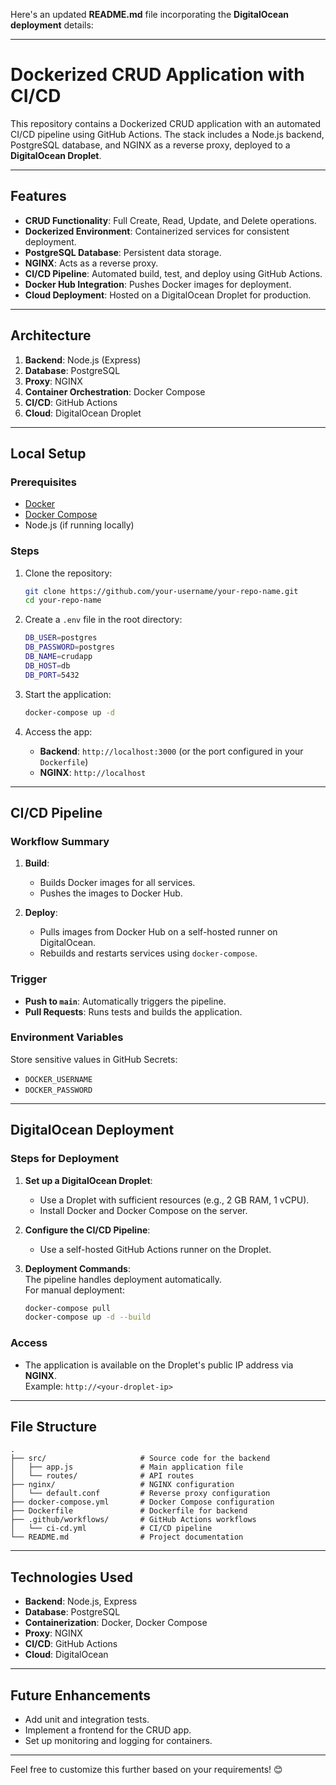 Here's an updated **README.md** file incorporating the **DigitalOcean deployment** details:  

---

# Dockerized CRUD Application with CI/CD  

This repository contains a Dockerized CRUD application with an automated CI/CD pipeline using GitHub Actions. The stack includes a Node.js backend, PostgreSQL database, and NGINX as a reverse proxy, deployed to a **DigitalOcean Droplet**.  

---

## Features  

- **CRUD Functionality**: Full Create, Read, Update, and Delete operations.  
- **Dockerized Environment**: Containerized services for consistent deployment.  
- **PostgreSQL Database**: Persistent data storage.  
- **NGINX**: Acts as a reverse proxy.  
- **CI/CD Pipeline**: Automated build, test, and deploy using GitHub Actions.  
- **Docker Hub Integration**: Pushes Docker images for deployment.  
- **Cloud Deployment**: Hosted on a DigitalOcean Droplet for production.  

---

## Architecture  

1. **Backend**: Node.js (Express)  
2. **Database**: PostgreSQL  
3. **Proxy**: NGINX  
4. **Container Orchestration**: Docker Compose  
5. **CI/CD**: GitHub Actions  
6. **Cloud**: DigitalOcean Droplet  

---

## Local Setup  

### Prerequisites  

- [Docker](https://www.docker.com/)  
- [Docker Compose](https://docs.docker.com/compose/)  
- Node.js (if running locally)  

### Steps  

1. Clone the repository:  

   ```bash  
   git clone https://github.com/your-username/your-repo-name.git  
   cd your-repo-name  
   ```  

2. Create a `.env` file in the root directory:  

   ```bash  
   DB_USER=postgres  
   DB_PASSWORD=postgres  
   DB_NAME=crudapp  
   DB_HOST=db  
   DB_PORT=5432  
   ```  

3. Start the application:  

   ```bash  
   docker-compose up -d  
   ```  

4. Access the app:  

   - **Backend**: `http://localhost:3000` (or the port configured in your `Dockerfile`)  
   - **NGINX**: `http://localhost`  

---

## CI/CD Pipeline  

### Workflow Summary  

1. **Build**:  
   - Builds Docker images for all services.  
   - Pushes the images to Docker Hub.  

2. **Deploy**:  
   - Pulls images from Docker Hub on a self-hosted runner on DigitalOcean.  
   - Rebuilds and restarts services using `docker-compose`.  

### Trigger  

- **Push to `main`**: Automatically triggers the pipeline.  
- **Pull Requests**: Runs tests and builds the application.  

### Environment Variables  

Store sensitive values in GitHub Secrets:  
- `DOCKER_USERNAME`  
- `DOCKER_PASSWORD`  

---

## DigitalOcean Deployment  

### Steps for Deployment  

1. **Set up a DigitalOcean Droplet**:  
   - Use a Droplet with sufficient resources (e.g., 2 GB RAM, 1 vCPU).  
   - Install Docker and Docker Compose on the server.  

2. **Configure the CI/CD Pipeline**:  
   - Use a self-hosted GitHub Actions runner on the Droplet.  

3. **Deployment Commands**:  
   The pipeline handles deployment automatically.  
   For manual deployment:  

   ```bash  
   docker-compose pull  
   docker-compose up -d --build  
   ```  

### Access  

- The application is available on the Droplet's public IP address via **NGINX**.  
  Example: `http://<your-droplet-ip>`  

---

## File Structure  

```
.  
├── src/                     # Source code for the backend  
│   ├── app.js               # Main application file  
│   └── routes/              # API routes  
├── nginx/                   # NGINX configuration  
│   └── default.conf         # Reverse proxy configuration  
├── docker-compose.yml       # Docker Compose configuration  
├── Dockerfile               # Dockerfile for backend  
├── .github/workflows/       # GitHub Actions workflows  
│   └── ci-cd.yml            # CI/CD pipeline  
└── README.md                # Project documentation  
```  

---

## Technologies Used  

- **Backend**: Node.js, Express  
- **Database**: PostgreSQL  
- **Containerization**: Docker, Docker Compose  
- **Proxy**: NGINX  
- **CI/CD**: GitHub Actions  
- **Cloud**: DigitalOcean  

---

## Future Enhancements  

- Add unit and integration tests.  
- Implement a frontend for the CRUD app.  
- Set up monitoring and logging for containers.  

---

Feel free to customize this further based on your requirements! 😊